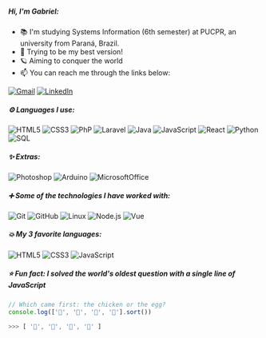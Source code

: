 ##### Hi, I'm Gabriel:

- 📚 I'm studying Systems Information (6th semester) at PUCPR, an university from Paraná, Brazil.
- 🎯 Trying to be my best version!
- 🪐 Aiming to conquer the world 
- :mailbox: You can reach me through the links below:

[![Gmail](https://img.shields.io/badge/-GMAIL-D14836?style&logo=gmail&logoColor=white)](mailto:gevertlolz@gmail.com)
[![LinkedIn](https://img.shields.io/badge/-LINKEDIN-0077B5?style&logo=linkedin&logoColor=white)](https://www.linkedin.com/in/gabrielgevert/)


##### ⚙ Languages I use: 


![HTML5](https://img.shields.io/badge/-HTML5-000000?style=flat&logo=html5&logoWidth=20)
![CSS3](https://img.shields.io/badge/-CSS3-000000?style=flat&logo=CSS3&logoWidth=20&logoColor=blue)
![PhP](https://img.shields.io/badge/-PHP-000000?style=flat&logo=php&logoWidth=20)
![Laravel](https://img.shields.io/badge/-Laravel-000000?style=flat&logo=laravel&logoWidth=20)
![Java](https://img.shields.io/badge/-Java-000000?style=flat&logo=java&logoWidth=20)
![JavaScript](https://img.shields.io/badge/-JavaScript-000000?style=flat&logo=javascript&logoWidth=20)
![React](https://img.shields.io/badge/-React-000000?style=flat&logo=react&logoWidth=20)
![Python](https://img.shields.io/badge/-Python-000000?style=flat&logo=python&logoWidth=20)
![SQL](https://img.shields.io/badge/-SQL-000000?style=flat&logo=mysql&logoWidth=20&logoColor=blue)


##### ✨ Extras:


![Photoshop](https://img.shields.io/badge/-Photoshop-000000?style=flat&logo=adobephotoshop&logoWidth=20)
![Arduino](https://img.shields.io/badge/-Arduino-000000?style=flat&logo=arduino&logoWidth=20)
![MicrosoftOffice](https://img.shields.io/badge/-Office-000000?style=flat&logo=microsoftoffice&logoWidth=20)


##### ➕ Some of the technologies I have worked with:


![Git](https://img.shields.io/badge/-Git-222222?style=flat&logo=git&logoColor=F05032&logoWidth=20)
![GitHub](https://img.shields.io/badge/-GitHub-222222?style=flat&logo=github&logoColor=181717&logoWidth=20)
![Linux](https://img.shields.io/badge/-Linux-222222?style=flat&logo=linux&logoColor=FCC624&logoWidth=20)
![Node.js](https://img.shields.io/badge/-Node.js-222222?style=flat&logo=node.js&logoColor=339933&logoWidth=20)
![Vue](https://img.shields.io/badge/-Vue-222222?style=flat&logo=vuedotjs&logoWidth=20)



##### 💥 My 3 favorite languages:


![HTML5](https://img.shields.io/badge/-HTML5-222222?style=flat&logo=html5&logoWidth=20&logoColor=FCC624)
![CSS3](https://img.shields.io/badge/-CSS3-222222?style=flat&logo=CSS3&logoWidth=20&logoColor=FCC624)
![JavaScript](https://img.shields.io/badge/-JavaScript-222222?style=flat&logo=javascript&logoWidth=20&logoColor=FCC624)



##### ⭐ Fun fact: I solved the world's oldest question with a single line of JavaScript
<!-- wi*quL3fcV -->

```javascript
// Which came first: the chicken or the egg?
console.log(['🐣', '🐔', '🐥', '🥚'].sort())

>>> [ '🥚', '🐣', '🐥', '🐔' ]
```

